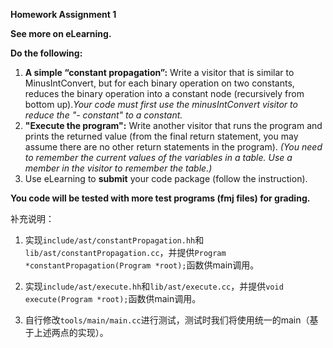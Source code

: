 **Homework Assignment 1**

**See more on eLearning.**

**Do the following:**

1. **A simple “constant propagation”:** Write a visitor that is similar to MinusIntConvert, but for each binary operation on two constants, reduces the binary operation into a constant node (recursively from bottom up).*Your code must first use the minusIntConvert visitor to reduce the "- constant" to a constant.*
2. **"Execute the program":** Write another visitor that runs the program and prints the returned value (from the final return statement, you may assume there are no other return statements in the program). *(You need to remember the current values of the variables in a table. Use a member in the visitor to remember the table.)*
3. Use eLearning to **submit** your code package (follow the instruction). 

**You code will be tested with more test programs (fmj files) for grading.**

补充说明：

1. 实现`include/ast/constantPropagation.hh`和`lib/ast/constantPropagation.cc`，并提供`Program *constantPropagation(Program *root);`函数供main调用。

2. 实现`include/ast/execute.hh`和`lib/ast/execute.cc`，并提供`void execute(Program *root);`函数供main调用。

3. 自行修改`tools/main/main.cc`进行测试，测试时我们将使用统一的main（基于上述两点的实现）。
